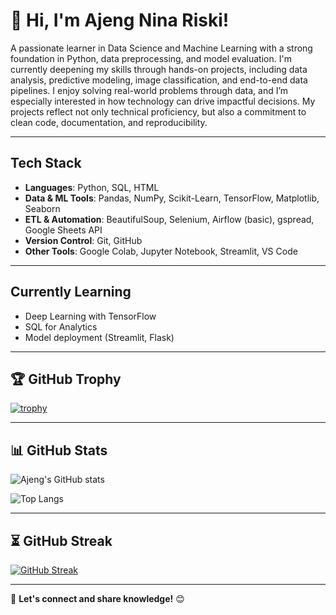 # **👋 Hi, I'm Ajeng Nina Riski!** 

A passionate learner in Data Science and Machine Learning with a strong foundation in Python, data preprocessing, 
and model evaluation. I'm currently deepening my skills through hands-on projects, including data analysis, 
predictive modeling, image classification, and end-to-end data pipelines.
I enjoy solving real-world problems through data, and I’m especially interested in how technology can drive impactful 
decisions. My projects reflect not only technical proficiency, but also a commitment to clean code, documentation, and 
reproducibility.  

---

## Tech Stack

- **Languages**: Python, SQL, HTML
- **Data & ML Tools**: Pandas, NumPy, Scikit-Learn, TensorFlow, Matplotlib, Seaborn
- **ETL & Automation**: BeautifulSoup, Selenium, Airflow (basic), gspread, Google Sheets API
- **Version Control**: Git, GitHub
- **Other Tools**: Google Colab, Jupyter Notebook, Streamlit, VS Code

---

## Currently Learning

- Deep Learning with TensorFlow
- SQL for Analytics
- Model deployment (Streamlit, Flask)

---

## 🏆 GitHub Trophy

[![trophy](https://github-profile-trophy.vercel.app/?username=ajengnina&theme=gruvbox&column=7&margin-w=10)](https://github.com/ryo-ma/github-profile-trophy)

---

## 📊 GitHub Stats

![Ajeng's GitHub stats](https://github-readme-stats.vercel.app/api?username=ajengnina&show_icons=true&theme=gruvbox)

![Top Langs](https://github-readme-stats.vercel.app/api/top-langs/?username=ajengnina&layout=compact&theme=gruvbox)

---

## ⏳ GitHub Streak

[![GitHub Streak](https://streak-stats.demolab.com?user=ajengnina&theme=gruvbox&border_radius=5)](https://git.io/streak-stats)

---

🚀 **Let's connect and share knowledge!** 😊  
